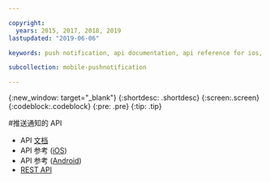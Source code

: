 ```yaml
---

copyright:
  years: 2015, 2017, 2018, 2019
lastupdated: "2019-06-06"

keywords: push notification, api documentation, api reference for ios, api reference for android, rest api

subcollection: mobile-pushnotification

---
```


{:new_window: target="_blank"}
{:shortdesc: .shortdesc}
{:screen:.screen}
{:codeblock:.codeblock}
{:pre: .pre}
{:tip: .tip}

#推送通知的 API

 - API [文档](https://cloud.ibm.com/apidocs/push-notifications)
 - API 参考 ([iOS](http://ibm-bluemix-mobile-services.github.io/API-docs/client-SDK/BMSPush/Swift/index.html))
 - API 参考 ([Android](https://www.javadoc.io/doc/com.ibm.mobilefirstplatform.clientsdk.android/push/3.7.4))
 - [REST API](https://eu-gb.imfpush.cloud.ibm.com/imfpush/) 
